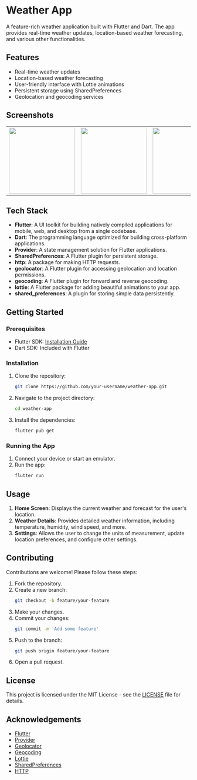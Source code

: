 # Weather App

A feature-rich weather application built with Flutter and Dart. The app provides real-time weather updates, location-based weather forecasting, and various other functionalities.

## Features

- Real-time weather updates
- Location-based weather forecasting
- User-friendly interface with Lottie animations
- Persistent storage using SharedPreferences
- Geolocation and geocoding services

## Screenshots

<table>
  <tr>
    <td><img src="https://github.com/yyuvraj54/WA_Flutter/assets/30363687/a579efc3-18ae-4c4b-8134-905a497ec383" width="180px"></td>
    <td><img src="https://github.com/yyuvraj54/WA_Flutter/assets/30363687/35052e32-f839-4614-811f-c335172b2068" width="180px"></td>
    <td><img src="https://github.com/yyuvraj54/WA_Flutter/assets/30363687/86cf120f-ef13-43b5-8f99-bf491bf472ef" width="180px"></td>
    <td><img src="https://github.com/yyuvraj54/WA_Flutter/assets/30363687/dec932ad-ab2c-4081-834c-e96dc791ac8d" width="180px"></td>
  </tr>
</table>

## Tech Stack

- **Flutter**: A UI toolkit for building natively compiled applications for mobile, web, and desktop from a single codebase.
- **Dart**: The programming language optimized for building cross-platform applications.
- **Provider**: A state management solution for Flutter applications.
- **SharedPreferences**: A Flutter plugin for persistent storage.
- **http**: A package for making HTTP requests.
- **geolocator**: A Flutter plugin for accessing geolocation and location permissions.
- **geocoding**: A Flutter plugin for forward and reverse geocoding.
- **lottie**: A Flutter package for adding beautiful animations to your app.
- **shared_preferences**: A plugin for storing simple data persistently.

## Getting Started

### Prerequisites

- Flutter SDK: [Installation Guide](https://flutter.dev/docs/get-started/install)
- Dart SDK: Included with Flutter

### Installation

1. Clone the repository:
    ```sh
    git clone https://github.com/your-username/weather-app.git
    ```
2. Navigate to the project directory:
    ```sh
    cd weather-app
    ```
3. Install the dependencies:
    ```sh
    flutter pub get
    ```

### Running the App

1. Connect your device or start an emulator.
2. Run the app:
    ```sh
    flutter run
    ```

## Usage

1. **Home Screen**: Displays the current weather and forecast for the user's location.
2. **Weather Details**: Provides detailed weather information, including temperature, humidity, wind speed, and more.
3. **Settings**: Allows the user to change the units of measurement, update location preferences, and configure other settings.

## Contributing

Contributions are welcome! Please follow these steps:

1. Fork the repository.
2. Create a new branch:
    ```sh
    git checkout -b feature/your-feature
    ```
3. Make your changes.
4. Commit your changes:
    ```sh
    git commit -m 'Add some feature'
    ```
5. Push to the branch:
    ```sh
    git push origin feature/your-feature
    ```
6. Open a pull request.

## License

This project is licensed under the MIT License - see the [LICENSE](LICENSE) file for details.

## Acknowledgements

- [Flutter](https://flutter.dev/)
- [Provider](https://pub.dev/packages/provider)
- [Geolocator](https://pub.dev/packages/geolocator)
- [Geocoding](https://pub.dev/packages/geocoding)
- [Lottie](https://pub.dev/packages/lottie)
- [SharedPreferences](https://pub.dev/packages/shared_preferences)
- [HTTP](https://pub.dev/packages/http)
